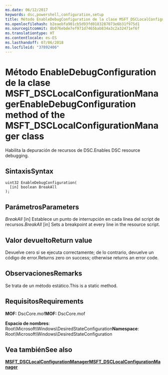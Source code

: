 ```yaml
---
ms.date: 06/12/2017
keywords: dsc,powershell,configuration,setup
title: Método EnableDebugConfiguration de la clase MSFT_DSCLocalConfigurationManager
ms.openlocfilehash: b2eaebfa901cb5d93fd0183287073e6b31f975d1
ms.sourcegitcommit: 8b076ebde7ef971d7465bab834a3c2a32471ef6f
ms.translationtype: HT
ms.contentlocale: es-ES
ms.lasthandoff: 07/06/2018
ms.locfileid: "37892406"
---
```

# <a name="enabledebugconfiguration-method-of-the-msftdsclocalconfigurationmanager-class"></a><span data-ttu-id="31d07-103">Método EnableDebugConfiguration de la clase MSFT_DSCLocalConfigurationManager</span><span class="sxs-lookup"><span data-stu-id="31d07-103">EnableDebugConfiguration method of the MSFT_DSCLocalConfigurationManager class</span></span>

<span data-ttu-id="31d07-104">Habilita la depuración de recursos de DSC.</span><span class="sxs-lookup"><span data-stu-id="31d07-104">Enables DSC resource debugging.</span></span>

## <a name="syntax"></a><span data-ttu-id="31d07-105">Sintaxis</span><span class="sxs-lookup"><span data-stu-id="31d07-105">Syntax</span></span>

```mof
uint32 EnableDebugConfiguration(
  [in] boolean BreakAll
);
```

## <a name="parameters"></a><span data-ttu-id="31d07-106">Parámetros</span><span class="sxs-lookup"><span data-stu-id="31d07-106">Parameters</span></span>

<span data-ttu-id="31d07-107">*BreakAll* \[in\] Establece un punto de interrupción en cada línea del script de recursos.</span><span class="sxs-lookup"><span data-stu-id="31d07-107">*BreakAll* \[in\] Sets a breakpoint at every line in the resource script.</span></span>

## <a name="return-value"></a><span data-ttu-id="31d07-108">Valor devuelto</span><span class="sxs-lookup"><span data-stu-id="31d07-108">Return value</span></span>

<span data-ttu-id="31d07-109">Devuelve cero si se ejecuta correctamente; de lo contrario, devuelve un código de error.</span><span class="sxs-lookup"><span data-stu-id="31d07-109">Returns zero on success; otherwise returns an error code.</span></span>

## <a name="remarks"></a><span data-ttu-id="31d07-110">Observaciones</span><span class="sxs-lookup"><span data-stu-id="31d07-110">Remarks</span></span>

<span data-ttu-id="31d07-111">Se trata de un método estático.</span><span class="sxs-lookup"><span data-stu-id="31d07-111">This is a static method.</span></span>

## <a name="requirements"></a><span data-ttu-id="31d07-112">Requisitos</span><span class="sxs-lookup"><span data-stu-id="31d07-112">Requirements</span></span>

<span data-ttu-id="31d07-113">**MOF:** DscCore.mof</span><span class="sxs-lookup"><span data-stu-id="31d07-113">**MOF:** DscCore.mof</span></span>

<span data-ttu-id="31d07-114">**Espacio de nombres**: Root\Microsoft\Windows\DesiredStateConfiguration</span><span class="sxs-lookup"><span data-stu-id="31d07-114">**Namespace**: Root\Microsoft\Windows\DesiredStateConfiguration</span></span>

## <a name="see-also"></a><span data-ttu-id="31d07-115">Vea también</span><span class="sxs-lookup"><span data-stu-id="31d07-115">See also</span></span>

[<span data-ttu-id="31d07-116">**MSFT_DSCLocalConfigurationManager**</span><span class="sxs-lookup"><span data-stu-id="31d07-116">**MSFT_DSCLocalConfigurationManager**</span></span>](msft-dsclocalconfigurationmanager.md)